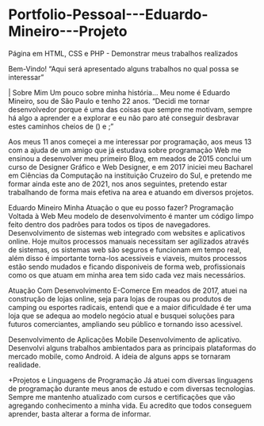 # Portfolio-Pessoal---Eduardo-Mineiro---Projeto
Página em HTML, CSS  e PHP - Demonstrar meus trabalhos realizados



Bem-Vindo!
“Aqui será apresentado alguns
 trabalhos no qual possa se interessar”
		            

|
Sobre Mim Um pouco sobre minha história...
Meu nome é Eduardo Mineiro, sou de São Paulo e tenho 22 anos.
“Decidi me tornar desenvolvedor porque é uma das coisas que sempre me motivam, sempre há algo a aprender e a explorar e eu não paro até conseguir desbravar estes caminhos cheios de () e ;”

Aos meus 11 anos começei a me interessar por programação, aos meus 13 com a ajuda de um amigo que já estudava sobre programação Web me ensinou a desenvolver meu primeiro Blog, em meados de 2015 conclui um curso de Designer Gráfico e Web Designer, e em 2017 iniciei meu Bacharel em Ciências da Computação na instituição Cruzeiro do Sul, e pretendo me formar ainda este ano de 2021, nos anos seguintes, pretendo estar trabalhando de forma mais efetiva na area e atuando em diversos projetos.

Eduardo Mineiro
Minha Atuação o que eu posso fazer?
 Programação Voltada à Web
Meu modelo de desenvolvimento é manter um código limpo feito dentro dos padrões para todos os tipos de navegadores. Desenvolvimento de sistemas web integrado com websites e aplicativos online. Hoje muitos processos manuais necessitam ser agilizados através de sistemas, os sistemas web são seguros e funcionam em tempo real, além disso é importante torna-los acessiveis e viaveis, muitos processos estão sendo mudados e ficando disponiveis de forma web, profissionais como os que atuam em minha area tem sido cada vez mais necessários.

Atuação Com Desenvolvimento E-Comerce
Em meados de 2017, atuei na construção de lojas online, seja para lojas de roupas ou produtos de camping ou esportes radicais, entendi que e a maior dificuldade é ter uma loja que se adequa ao modelo negócio atual e busquei soluções para futuros comerciantes, ampliando seu público e tornando isso acessivel.

Desenvolvimento de Aplicações Mobile
Desenvolvimento de aplicativo. Desenvolvi alguns trabalhos ambientados para as principais plataformas do mercado mobile, como Android. A ideia de alguns apps se tornaram realidade.

 +Projetos e Linguagens de Programação
Já atuei com diversas linguagens de programação durante meus anos de estudo e com diversas tecnologias. Sempre me mantenho atualizado com cursos e certificações que vão agregando conhecimento a minha vida. Eu acredito que todos conseguem aprender, basta alterar a forma de informar.
